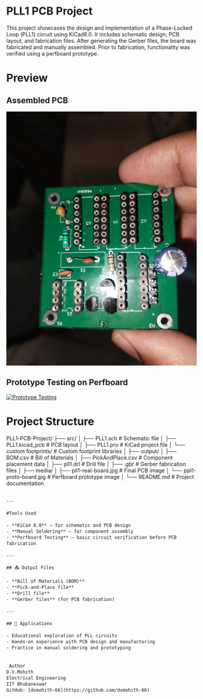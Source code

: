 # PLL1 PCB Project
This project showcases the design and implementation of a Phase-Locked Loop (PLL1) circuit using KiCad8.0. It includes schematic design, PCB layout, and fabrication files. After generating the Gerber files, the board was fabricated and manually assembled. Prior to fabrication, functionality was verified using a perfboard prototype.

# Preview
## Assembled PCB  
[![Assembled PCB](media/pll1-real-board.jpg)](media/pll1-real-board.jpg)

## Prototype Testing on Perfboard  
[![Prototype Testing](media/ppl1-proto-board.jpg)](media/ppl1-proto-board.jpg)

# Project Structure
PLL1-PCB-Project/
├── src/
│   ├── PLL1.sch                  # Schematic file
│   ├── PLL1.kicad_pcb            # PCB layout
│   ├── PLL1.pro                  # KiCad project file
│   └── custom footprints/        # Custom footprint libraries
│
├── output/
│   ├── BOM.csv                   # Bill of Materials
│   ├── PickAndPlace.csv          # Component placement data
│   ├── pll1.drl                  # Drill file
│   ├── .gbr                     # Gerber fabrication files
│
├── media/
│   ├── pll1-real-board.jpg       # Final PCB image
│   └── ppl1-proto-board.jpg      # Perfboard prototype image
│
└── README.md                     # Project documentation
```

---

#Tools Used

- **KiCad 8.0** – for schematic and PCB design
- **Manual Soldering** – for component assembly
- **Perfboard Testing** – basic circuit verification before PCB fabrication

---

## 📤 Output Files

- **Bill of Materials (BOM)**
- **Pick-and-Place file**
- **Drill file**
- **Gerber files** (for PCB fabrication)

---

## 🎯 Applications

- Educational exploration of PLL circuits  
- Hands-on experience with PCB design and manufacturing  
- Practice in manual soldering and prototyping


 Author
D.V.Mohith 
Electrical Engineering  
IIT Bhubaneswar  
GitHub: [dvmohith-66](https://github.com/dvmohith-66)

